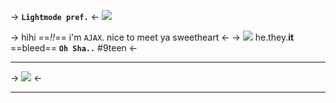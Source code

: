 -> **`Lightmode pref.`** <-
![](https://i.pinimg.com/236x/5a/41/88/5a41884532c138ef485b5644d39df4e1.jpg)

-> hihi ==*!!*== i'm `AJAX`. nice to meet ya sweetheart <-
-> ![](https://cdn.discordapp.com/attachments/1022237480872857742/1045073431957340160/026d1580.gif) he.they.**it** ==bleed== **`Oh Sha..`** #9teen <-
***
-> ![](https://cdn.discordapp.com/attachments/1022228660645802024/1044636620453855343/image124.gif) <-
***